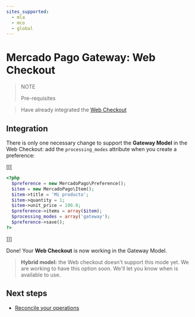 ```yaml
---
sites_supported:
  - mla
  - mco
  - global
---
```


# Mercado Pago Gateway: Web Checkout

> NOTE
>
> Pre-requisites
>

> Have already integrated the [Web Checkout](https://www.mercadopago.com.ar/developers/en/guides/payments/web-checkout/introduction)

## Integration

There is only one necessary change to support the **Gateway Model** in the Web Checkout: add the `processing_modes` attribute when you create a preference:

[[[
```php
<?php  
  $preference = new MercadoPago\Preference();
  $item = new MercadoPago\Item();
  $item->title = 'Mi producto';
  $item->quantity = 1;
  $item->unit_price = 100.0;
  $preference->items = array($item);
  $processing_modes = array('gateway');
  $preference->save();
?>
```
]]]

Done! Your **Web Checkout** is now working in the Gateway Model.

> **Hybrid model:** the Web checkout doesn't support this mode yet. We are working to have this option soon. We'll let you know when is available to use.

## Next steps

* [Reconcile your operations](https://www.mercadopago.com.ar/developers/en/guides/gateway/reconciliation/)
